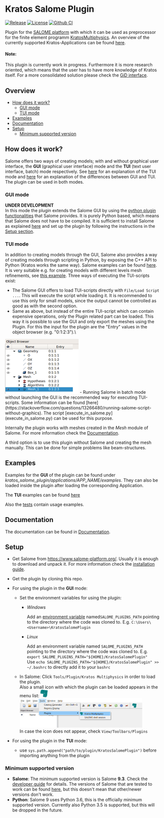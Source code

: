 # Kratos Salome Plugin

[![Release][release-image]][releases] [![License][license-image]][license] [![Github CI][CI-image]][CI-link]

[release-image]: https://img.shields.io/badge/release-1.0.0-green.svg?style=flat
[releases]: https://github.com/philbucher/KratosSalomePlugin/releases

[license-image]: https://img.shields.io/badge/License-BSD%203--Clause-blue.svg
[license]: https://github.com/philbucher/KratosSalomePlugin/blob/master/LICENSE

[CI-image]: https://github.com/philbucher/KratosSalomePlugin/workflows/Plugin%20CI/badge.svg
[CI-link]: https://github.com/philbucher/KratosSalomePlugin/actions?query=workflow%3A%22Plugin+CI%22

Plugin for the [SALOME platform](https://www.salome-platform.org/) with which it can be used as preprocessor for the finite element programm [KratosMultiphysics](https://github.com/KratosMultiphysics/Kratos).
An overview of the currently supported Kratos-Applications can be found [here](kratos_salome_plugin/applications).

#### Note:
This plugin is currently work in progress. Furthermore it is more research oriented, which means that the user has to have more knowledge of Kratos itself.
For a more consolidated solution please check the [GiD interface](https://github.com/KratosMultiphysics/GiDInterface).

## Overview
- [How does it work?](#how-does-it-work)
  - [GUI mode](#gui-mode)
  - [TUI mode](#tui-mode)
- [Examples](#examples)
- [Documentation](#documentation)
- [Setup](#setup)
  - [Minimum supported version](#minimum-supported-version)

## How does it work?
Salome offers two ways of creating models; with and without graphical user interface, the **GUI** (graphical user interface) mode and the **TUI** (text user interface, batch) mode respectively. See [here](https://www.salome-platform.org/user-section/faq/faq#_faq_003_07) for an explanation of the TUI mode and [here](https://www.salome-platform.org/user-section/faq/faq#_faq_003_08) for an explanation of the differences between GUI and TUI.\
The plugin can be used in both modes.


### GUI mode
**UNDER DEVELOPMENT**\
In this mode the plugin extends the Salome GUI by using the [python plugin functionalities](https://docs.salome-platform.org/9/gui/GUI/using_pluginsmanager.html#) that Salome provides. It is purely Python based, which means that Salome does not have to be compiled. It is sufficient to install Salome as explained [here](documentation/install_salome.md) and set up the plugin by following the instructions in the [Setup section](#Setup).

### TUI mode
In addition to creating models through the GUI, Salome also provides a way of creating models through scripting in Python,  by exposing the C++ API to Python (Kratos works the same way). Salome examples can be found [here](https://www.salome-platform.org/user-section/tui-examples).\
It is very suitable e.g. for creating models with different levels mesh refinements, see [this example](tui_examples/flow_cylinder).
Three ways of executing the TUI-scripts exist:
  - The Salome GUI offers to load TUI-scripts directly with `File/Load Script ...`. This will execute the script while loading it. It is recommended to use this only for small models, since the output cannot be controlled as good as with the second option.
  - Same as above, but instead of the entire TUI-script which can contain expensive operations, only the Plugin related part can be loaded. This way it is possible to use the GUI and only export the meshes using the Plugin. For this the input for the plugin are the "Entry" values in the object browser (e.g. "0:1:2:3").\
<img src="documentation/object_browser.png" width="240">
  - Running Salome in batch mode without launching the GUI is the recommended way for executing TUI-scripts. Some information can be found [here](https://stackoverflow.com/questions/13266480/running-salome-script-without-graphics). The script [execute_in_salome.py](execute_in_salome.py) can be used for this purpose.

Internally the plugin works with meshes created in the _Mesh_ module of Salome. For more information check the [Documentation](documentation).

A third option is to use this plugin without Salome and creating the mesh manually. This can be done for simple problems like beam-structures.

## Examples
Examples for the **GUI** of the plugin can be found under *kratos_salome_plugin/applications/APP_NAME/examples*.
They can also be loaded inside the plugin after loading the corresponding Application.

The **TUI** examples can be found [here](tui_examples)

Also the [tests](tests) contain usage examples.

## Documentation
The documentation can be found in [Documentation](documentation).

## Setup
  - Get Salome from <https://www.salome-platform.org/>. Usually it is enough to download and unpack it. For more information check the [installation guide](documentation/install_salome.md).

  - Get the plugin by cloning this repo.

  - For using the plugin in the **GUI** mode:
    - Set the environment variables for using the plugin:
      - _Windows_

          Add an [environment variable](https://www.computerhope.com/issues/ch000549.htm) named`SALOME_PLUGINS_PATH` pointing to the directory where the code was cloned to.
          E.g. `C:\Users\<Username>\KratosSalomePlugin`

      - _Linux_

          Add an environment variable named `SALOME_PLUGINS_PATH` pointing to the directory where the code was cloned to.
          E.g. `export SALOME_PLUGINS_PATH="${HOME}/KratosSalomePlugin"`\
          Use `echo SALOME_PLUGINS_PATH="${HOME}/KratosSalomePlugin" >> ~/.bashrc` to directly add it to your `bashrc`

    - In Salome: Click `Tools/Plugin/Kratos Multiphysics` in order to load the plugin.\
        Also a small icon with which the plugin can be loaded appears in the menu list: <img src="kratos_salome_plugin/misc/kratos_logo.png" width="24">
        <img src="documentation/load_plugin.png" width="400">\
        In case the icon does not appear, check `View/Toolbars/Plugins`

  - For using the plugin in the **TUI** mode:
    - use `sys.path.append("path/to/plugin/KratosSalomePlugin")` before importing anything from the plugin

### Minimum supported version
- **Salome**: The minimum supported version is Salome **9.3**. Check the [developer guide](documentation/developer_guide.md#minimum-supported-version) for details. The versions of Salome that are tested to work can be found [here](kratos_salome_plugin/version.py), but this doesn't mean that other/newer versions don't work.
- **Python**: Salome 9 uses Python 3.6, this is the officially minimum supported version. Currently also Python 3.5 is supported, but this will be dropped in the future.

<!-- ## Quick start
how to start ...
Maybe add a video? -->


<!--
## Contributors
The initiator and main developer of this Plugin is [Philipp Bucher](https://github.com/philbucher).

## Acknowledgements -->
